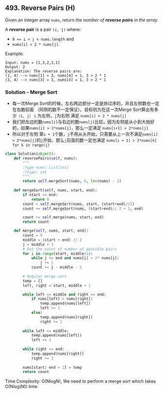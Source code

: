 ## 493. Reverse Pairs (H)

Given an integer array `nums`, return *the number of **reverse pairs** in the array*.

A **reverse pair** is a pair `(i, j)` where:

- `0 <= i < j < nums.length` and
- `nums[i] > 2 * nums[j]`.

Example:

```
Input: nums = [1,3,2,3,1]
Output: 2
Explanation: The reverse pairs are:
(1, 4) --> nums[1] = 3, nums[4] = 1, 3 > 2 * 1
(3, 4) --> nums[3] = 3, nums[4] = 1, 3 > 2 * 1
```



### Solution - Merge Sort

- 每一次Merge Sort的时候，左右两边部分一定是排过序的，并且左侧数也一定在右数前面 （同侧的数不一定保证）。目标则为在这一次Merge Sort算出有多少`（i, j）` `i` 为左侧，`j`为右侧 满足 `nums[i] > 2 * nums[j]`
- 我们把左边的数`nums[i]`与右边的数`nums[j]`比较，因为左侧是从小到大拍好的，如果`nums[i] > 2*nums[j]`，那么一定满足 `nums[i+1] > 2*nums[j]`
- 所以对于左侧 第`i + 1`个数，`j`不用从头开始，只需要从上一次不满足`nums[i] > 2*nums[j]`的`j`开始，那么`j`前面的数一定也满足 `nums[i + 1] > 2*nums[k] for k in range(j)`

```python
class Solution(object):
    def reversePairs(self, nums):
        """
        :type nums: List[int]
        :rtype: int
        """
        return self.mergeSort(nums, 0, len(nums) - 1)
    
    def mergeSort(self, nums, start, end):
        if start >= end:
            return 0
        count = self.mergeSort(nums, start, (start+end)//2)
        count += self.mergeSort(nums, (start+end)// 2 + 1, end)

        count += self.merge(nums, start, end)
        return count 

    def merge(self, nums, start, end):
        count = 0
        middle = (start + end) // 2
        j = middle + 1
        # Get the count of number of possible pairs
        for i in range(start, middle+1):
            while j <= end and nums[i] > 2* nums[j]:
                j += 1
            count += j - middle - 1
        
        # Regular merge sort
        temp = []
        left, right = start, middle + 1

        while left <= middle and right <= end:
            if nums[left] < nums[right]:
                temp.append(nums[left])
                left += 1
            else:
                temp.append(nums[right])
                right += 1
            
        while left <= middle:
            temp.append(nums[left])
            left += 1
        
        while right <= end:
            temp.append(nums[right])
            right += 1
        
        nums[start: end + 1] = temp
        return count
```

Time Complexity: O(NlogN), We need to perform a merge sort which takes O(Nlog⁡(N)) time